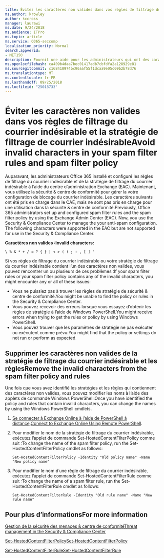 ```yaml
---
title: Évitez les caractères non valides dans vos règles de filtrage du courrier indésirable et de la stratégie de filtrage du courrier indésirable
ms.author: krowley
author: kccross
manager: laurawi
ms.date: 9/24/2018
ms.audience: ITPro
ms.topic: article
ms.service: O365-seccomp
localization_priority: Normal
search.appverid:
- MET150
description: Fournit une aide pour les administrateurs qui ont des caractères non valides dans leur configuration anti-spam et rencontrez des problèmes lors de la tentative d’utilisation de la sécurité &amp; centre de conformité.
ms.openlocfilehash: ca409b4daa7bec01417adb7cbfdfa2a128929e81
ms.sourcegitcommit: c168410974bc90aaf55f1dcaa9e05c09b2b78d76
ms.translationtype: MT
ms.contentlocale: fr-FR
ms.lasthandoff: 09/25/2018
ms.locfileid: "25018733"
---
```

# <a name="avoid-invalid-characters-in-your-spam-filter-rules-and-spam-filter-policy"></a><span data-ttu-id="5e4a2-103">Éviter les caractères non valides dans vos règles de filtrage du courrier indésirable et la stratégie de filtrage de courrier indésirable</span><span class="sxs-lookup"><span data-stu-id="5e4a2-103">Avoid invalid characters in your spam filter rules and spam filter policy</span></span> 

<span data-ttu-id="5e4a2-p101">Auparavant, les administrateurs Office 365 installé et configuré les règles de filtrage du courrier indésirable et de la stratégie de filtrage du courrier indésirable à l’aide du centre d’administration Exchange (EAC). Maintenant, vous utilisez la sécurité &amp; centre de conformité pour gérer la votre configuration de blocage du courrier indésirable. Les caractères suivants ont été pris en charge dans le CAE, mais ne sont pas pris en charge pour une utilisation dans la sécurité &amp; centre de conformité.</span><span class="sxs-lookup"><span data-stu-id="5e4a2-p101">Previously, Office 365 administrators set up and configured spam filter rules and the spam filter policy by using the Exchange Admin Center (EAC). Now, you use the Security &amp; Compliance Center to manage the your anti-spam configuration. The following characters were supported in the EAC but are not supported for use in the Security &amp; Compliance Center.</span></span>  

<span data-ttu-id="5e4a2-107">**Caractères non valides :**</span><span class="sxs-lookup"><span data-stu-id="5e4a2-107">**Invalid characters:**</span></span>
  
```\ % & * + / = ? { } | < > ( ) ; : , [ ] "```

<span data-ttu-id="5e4a2-108">Si vos règles de filtrage du courrier indésirable ou votre stratégie de filtrage du courrier indésirable contient l’un des caractères non valides, vous pouvez rencontrer un ou plusieurs de ces problèmes :</span><span class="sxs-lookup"><span data-stu-id="5e4a2-108">If your spam filter rules or your spam filter policy contains any of the invalid characters, you might encounter any or all of these issues:</span></span>
- <span data-ttu-id="5e4a2-109">Vous ne puissiez pas à trouver les règles de stratégie de sécurité &amp; centre de conformité.</span><span class="sxs-lookup"><span data-stu-id="5e4a2-109">You might be unable to find the policy or rules in the Security &amp; Compliance Center.</span></span>
- <span data-ttu-id="5e4a2-110">Vous pouvez recevoir des erreurs lorsque vous essayez d’obtenir les règles de stratégie à l’aide de Windows PowerShell.</span><span class="sxs-lookup"><span data-stu-id="5e4a2-110">You might receive errors when trying to get the rules or policy by using Windows PowerShell.</span></span>
- <span data-ttu-id="5e4a2-111">Vous pouvez trouver que les paramètres de stratégie ne pas exécuter ou exécutent comme prévu.</span><span class="sxs-lookup"><span data-stu-id="5e4a2-111">You might find that the policy or settings do not run or perform as expected.</span></span>

## <a name="remove-the-invalid-characters-from-the-spam-filter-policy-and-rules"></a><span data-ttu-id="5e4a2-112">Supprimer les caractères non valides de la stratégie de filtrage du courrier indésirable et les règles</span><span class="sxs-lookup"><span data-stu-id="5e4a2-112">Remove the invalid characters from the spam filter policy and rules</span></span>

<span data-ttu-id="5e4a2-113">Une fois que vous avez identifié les stratégies et les règles qui contiennent des caractères non valides, vous pouvez modifier les noms à l’aide des applets de commande Windows PowerShell.</span><span class="sxs-lookup"><span data-stu-id="5e4a2-113">Once you have identified the policy and rules that contain invalid characters, you can change the names by using the Windows PowerShell cmdlets.</span></span> 

1. <span data-ttu-id="5e4a2-114">[Se connecter à Exchange Online à l’aide de PowerShell à distance](https://docs.microsoft.com/powershell/exchange/exchange-online/connect-to-exchange-online-powershell/connect-to-exchange-online-powershell?view=exchange-ps).</span><span class="sxs-lookup"><span data-stu-id="5e4a2-114">[Connect to Exchange Online Using Remote PowerShell](https://docs.microsoft.com/powershell/exchange/exchange-online/connect-to-exchange-online-powershell/connect-to-exchange-online-powershell?view=exchange-ps).</span></span>
    
2. <span data-ttu-id="5e4a2-115">Pour modifier le nom de la stratégie de filtrage du courrier indésirable, exécutez l’applet de commande Set-HostedContentFilterPolicy comme suit :</span><span class="sxs-lookup"><span data-stu-id="5e4a2-115">To change the name of the spam filter policy, run the Set-HostedContentFilterPolicy cmdlet as follows:</span></span>
    
    ```
    Set-HostedContentFilterPolicy -Identity "Old policy name" -Name "New policy name"
    ```  

3. <span data-ttu-id="5e4a2-116">Pour modifier le nom d’une règle de filtrage du courrier indésirable, exécutez l’applet de commande Set-HostedContentFilterRule comme suit :</span><span class="sxs-lookup"><span data-stu-id="5e4a2-116">To change the name of a spam filter rule, run the Set-HostedContentFilterRule cmdlet as follows:</span></span>
    
    ```
    Set-HostedContentFilterRule -Identity "Old rule name" -Name "New rule name"
    ```  

  
 ## <a name="for-more-information"></a><span data-ttu-id="5e4a2-117">Pour plus d’informations</span><span class="sxs-lookup"><span data-stu-id="5e4a2-117">For more information</span></span>

[<span data-ttu-id="5e4a2-118">Gestion de la sécurité des menaces &amp; centre de conformité</span><span class="sxs-lookup"><span data-stu-id="5e4a2-118">Threat management in the Security &amp; Compliance Center</span></span>](threat-management.md)
  
[<span data-ttu-id="5e4a2-119">Set-HostedContentFilterPolicy</span><span class="sxs-lookup"><span data-stu-id="5e4a2-119">Set-HostedContentFilterPolicy</span></span>](https://docs.microsoft.com/powershell/module/exchange/antispam-antimalware/set-hostedcontentfilterpolicy?view=exchange-ps)

[<span data-ttu-id="5e4a2-120">Set-HostedContentFilterRule</span><span class="sxs-lookup"><span data-stu-id="5e4a2-120">Set-HostedContentFilterRule</span></span>](https://docs.microsoft.com/powershell/module/exchange/antispam-antimalware/set-hostedcontentfilterrule?view=exchange-ps)
